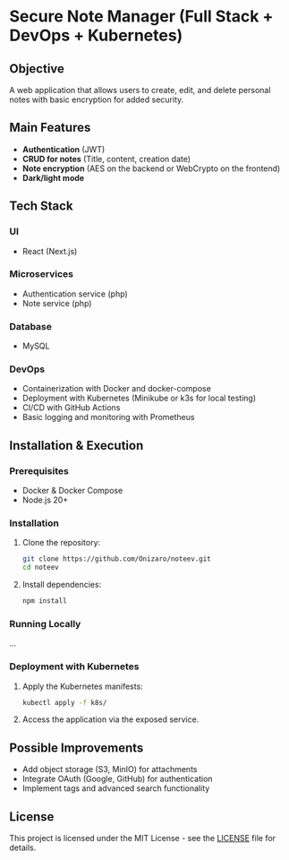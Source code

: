 # Secure Note Manager (Full Stack + DevOps + Kubernetes)

## Objective
A web application that allows users to create, edit, and delete personal notes with basic encryption for added security.

## Main Features
- **Authentication** (JWT)
- **CRUD for notes** (Title, content, creation date)
- **Note encryption** (AES on the backend or WebCrypto on the frontend)
- **Dark/light mode**

## Tech Stack
### UI
- React (Next.js) 

### Microservices
- Authentication service (php)
- Note service (php)

### Database
- MySQL

### DevOps
- Containerization with Docker and docker-compose
- Deployment with Kubernetes (Minikube or k3s for local testing)
- CI/CD with GitHub Actions
- Basic logging and monitoring with Prometheus

## Installation & Execution
### Prerequisites
- Docker & Docker Compose
- Node.js 20+

### Installation
1. Clone the repository:
   ```sh
   git clone https://github.com/Onizaro/noteev.git
   cd noteev
   ```
2. Install dependencies:
   ```sh
   npm install
   ```

### Running Locally
...

### Deployment with Kubernetes
1. Apply the Kubernetes manifests:
   ```sh
   kubectl apply -f k8s/
   ```
2. Access the application via the exposed service.

## Possible Improvements
- Add object storage (S3, MinIO) for attachments
- Integrate OAuth (Google, GitHub) for authentication
- Implement tags and advanced search functionality

## License
This project is licensed under the MIT License - see the [LICENSE](LICENSE) file for details.

